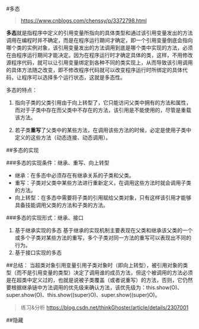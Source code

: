#多态

> https://www.cnblogs.com/chenssy/p/3372798.html

**多态**就是指程序中定义的引用变量所指向的具体类型和通过该引用变量发出的方法调用在编程时并不确定，而是在程序运行期间才确定，即一个引用变量倒底会指向哪个类的实例对象，该引用变量发出的方法调用到底是哪个类中实现的方法，必须在由程序运行期间才能决定。因为在程序运行时才确定具体的类，这样，不用修改源程序代码，就可以让引用变量绑定到各种不同的类实现上，从而导致该引用调用的具体方法随之改变，即不修改程序代码就可以改变程序运行时所绑定的具体代码，让程序可以选择多个运行状态，这就是多态性。

多态的特点：
1. 指向子类的父类引用由于向上转型了，它只能访问父类中拥有的方法和属性，而对于子类中存在而父类中不存在的方法，该引用是不能使用的，尽管是重载该方法。

2. 若子类**重写**了父类中的某些方法，在调用该些方法的时候，必定是使用子类中定义的这些方法（动态连接、动态调用）。

##多态的实现

###多态的实现条件：继承、重写、向上转型
* 继承：在多态中必须存在有继承关系的子类和父类。
* 重写：子类对父类中某些方法进行重新定义，在调用这些方法时就会调用子类的方法。
* 向上转型：在多态中需要将子类的引用赋给父类对象，只有这样该引用才能够具备技能调用父类的方法和子类的方法。

###多态的实现形式：继承、接口
1. 基于继承实现的多态
基于继承的实现机制主要表现在父类和继承该父类的一个或多个子类对某些方法的重写，多个子类对同一方法的重写可以表现出不同的行为。
2. 基于接口实现的多态

##总结：
当超类对象引用变量引用子类对象时（即向上转型），被引用对象的类型（而不是引用变量的类型）决定了调用谁的成员方法，但这个被调用的方法必须是在超类中定义过的，也就是说被子类覆盖（或者说重写）的方法，否则，它仍然要根据继承链中方法调用的优先级来确认方法，该优先级为：this.show(O)、super.show(O)、this.show((super)O)、super.show((super)O)。

> 练习&分析
> https://blog.csdn.net/thinkGhoster/article/details/2307001

##隐藏

